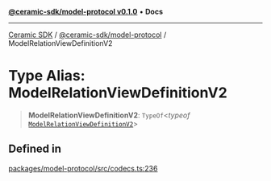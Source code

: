 [**@ceramic-sdk/model-protocol v0.1.0**](../README.md) • **Docs**

***

[Ceramic SDK](../../../README.md) / [@ceramic-sdk/model-protocol](../README.md) / ModelRelationViewDefinitionV2

# Type Alias: ModelRelationViewDefinitionV2

> **ModelRelationViewDefinitionV2**: `TypeOf`\<*typeof* [`ModelRelationViewDefinitionV2`](../variables/ModelRelationViewDefinitionV2.md)\>

## Defined in

[packages/model-protocol/src/codecs.ts:236](https://github.com/ceramicstudio/ceramic-sdk/blob/a220cbca7950f690af7f3d03a0023681bb9f5426/packages/model-protocol/src/codecs.ts#L236)

